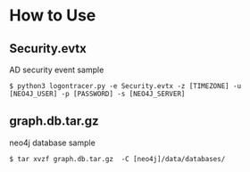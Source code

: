 # How to Use
## Security.evtx
  AD security event sample  
  ```
  $ python3 logontracer.py -e Security.evtx -z [TIMEZONE] -u [NEO4J_USER] -p [PASSWORD] -s [NEO4J_SERVER]
  ```
## graph.db.tar.gz
  neo4j database sample
  ```
  $ tar xvzf graph.db.tar.gz  -C [neo4j]/data/databases/
  ```
